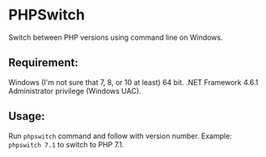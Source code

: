 ﻿# PHPSwitch

Switch between PHP versions using command line on Windows.

## Requirement:
Windows (I'm not sure that 7, 8, or 10 at least) 64 bit.
.NET Framework 4.6.1
Administrator privilege (Windows UAC).

## Usage:
Run `phpswitch` command and follow with version number. Example: `phpswitch 7.1` to switch to PHP 7.1.